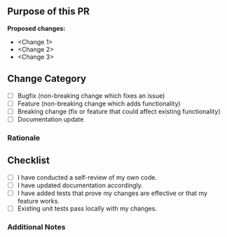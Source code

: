 <!--  Thanks for sending a pull request! Here are some tips for you:
1. If this is your first time, check our contributor guidelines: https://www.kubeflow.org/docs/about/contributing
2. To know more about how to develop with Spark operator, check the developer guide: https://www.kubeflow.org/docs/components/spark-operator/developer-guide/
3. If you want *faster* PR reviews, check how: https://git.k8s.io/community/contributors/guide/pull-requests.md#best-practices-for-faster-reviews
4. Please open an issue to discuss significant work before you start. We appreciate your contributions and don't want your efforts to go to waste!
-->

## Purpose of this PR

<!-- Provide a clear and concise description of the changes. Explain the motivation behind these changes and link to relevant issues or discussions. -->

**Proposed changes:**

- <Change 1>
- <Change 2>
- <Change 3>

## Change Category

<!-- Indicate the type of change by marking the applicable boxes. -->

- [ ] Bugfix (non-breaking change which fixes an issue)
- [ ] Feature (non-breaking change which adds functionality)
- [ ] Breaking change (fix or feature that could affect existing functionality)
- [ ] Documentation update

### Rationale

<!-- Provide reasoning for the changes if not already covered in the description above. -->

## Checklist

<!-- Before submitting your PR, please review the following: -->

- [ ] I have conducted a self-review of my own code.
- [ ] I have updated documentation accordingly.
- [ ] I have added tests that prove my changes are effective or that my feature works.
- [ ] Existing unit tests pass locally with my changes.

### Additional Notes

<!-- Include any additional notes or context that could be helpful for the reviewers here. -->
